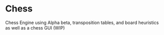 # Chess
Chess Engine using Alpha beta, transposition tables, and board heuristics as well as a chess GUI (WIP)
